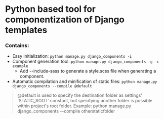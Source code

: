 # Python based tool for componentization of Django templates

### Contains:
* Easy initialization: `python manage.py django_components -i`
* Component generation tool: `python manage.py django_components -g -c example`
  - Add --include-sass to generate a style.scss file when generating a component.
* Automatic compilation and minification of static files: `python manage.py django_components --compile @default`

> @default is used to specify the destination folder as settings' 'STATIC_ROOT' constant, but specifying another folder is possible within project's root folder.
> Example: python manage.py django_components --compile otherstaticfolder
